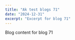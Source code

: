 ```yaml
---
title: "Ak test blogs 71"
date: "2024-12-31"
excerpt: "Excerpt for blog 71"
---
```


Blog content for blog 71